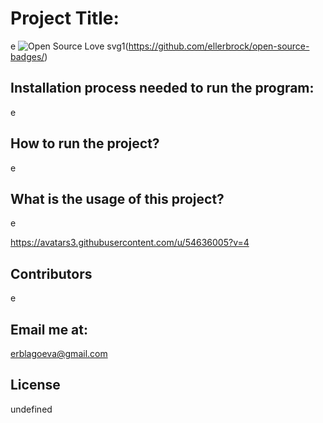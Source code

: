 
  # Project Title:
  e ![Open Source Love svg1](https://badges.frapsoft.com/os/v1/open-source.svg?v=103)(https://github.com/ellerbrock/open-source-badges/)
  
  ## Installation process needed to run the program:
  e
  
  ## How to run the project?
  e
  
  ## What is the usage of this project?
  e

  https://avatars3.githubusercontent.com/u/54636005?v=4

  ## Contributors
  e
  
  ## Email me at:
  erblagoeva@gmail.com

  ## License
  undefined
